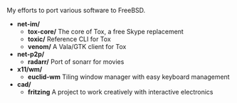 My efforts to port various software to FreeBSD.

- **net-im/**
    - **tox-core/**     The core of Tox, a free Skype replacement
    - **toxic/**        Reference CLI for Tox
    - **venom/**        A Vala/GTK client for Tox
- **net-p2p/**
    - **radarr/**	Port of sonarr for movies
- **x11/wm/**
    - **euclid-wm**     Tiling window manager with easy keyboard management
- **cad/**
    - **fritzing**      A project to work creatively with interactive electronics

